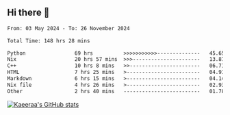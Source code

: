 ## Hi there 👋

<!--START_SECTION:waka-->

```txt
From: 03 May 2024 - To: 26 November 2024

Total Time: 148 hrs 28 mins

Python                69 hrs          >>>>>>>>>>>--------------   45.65 %
Nix                   20 hrs 57 mins  >>>----------------------   13.87 %
C++                   10 hrs 8 mins   >>-----------------------   06.71 %
HTML                  7 hrs 25 mins   >------------------------   04.91 %
Markdown              6 hrs 15 mins   >------------------------   04.14 %
Nix file              4 hrs 26 mins   >------------------------   02.93 %
Other                 2 hrs 40 mins   -------------------------   01.78 %
```

<!--END_SECTION:waka-->

[![Kaeeraa's GitHub stats](https://github-readme-stats.vercel.app/api?username=kaeeraa)](https://github.com/kaeeraa/github-readme-stats)

